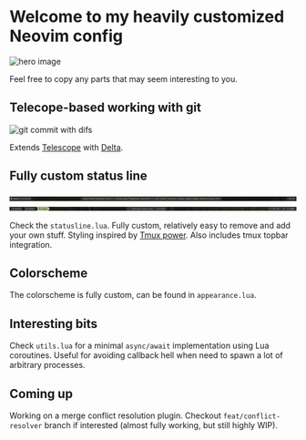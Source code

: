# Welcome to my heavily customized Neovim config

![hero image](hero.png)

Feel free to copy any parts that may seem interesting to you.

## Telecope-based working with git

![git commit with difs](commit-diff.png)

Extends [Telescope](https://github.com/nvim-telescope/telescope.nvim) with [Delta](https://github.com/dandavison/delta).

## Fully custom status line

![status line](statusline-bottom.png)
![status line](statusline-top.png)

Check the `statusline.lua`. Fully custom, relatively easy to remove and add your own stuff. Styling inspired by [Tmux power](https://github.com/wfxr/tmux-power). Also includes tmux topbar integration.

## Colorscheme

The colorscheme is fully custom, can be found in `appearance.lua`.

## Interesting bits

Check `utils.lua` for a minimal `async/await` implementation using Lua coroutines. Useful for avoiding callback hell when need to spawn a lot of arbitrary processes.

## Coming up

Working on a merge conflict resolution plugin. Checkout `feat/conflict-resolver` branch if interested (almost fully working, but still highly WIP).
